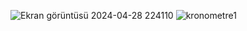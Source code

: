 ![Ekran görüntüsü 2024-04-28 224110](https://github.com/emreal4390/kronometre/assets/96690772/4dcfeee2-7f35-4641-977e-77207837a3a6)
![kronometre1](https://github.com/emreal4390/kronometre/assets/96690772/e5acfbfb-4942-4a5c-9146-d49fa75370b3)
